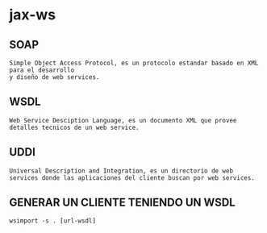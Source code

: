 # jax-ws
## SOAP
    Simple Object Access Protocol, es un protocolo estandar basado en XML para el desarrollo
    y diseño de web services.
## WSDL
    Web Service Desciption Language, es un documento XML que provee detalles tecnicos de un web service.
## UDDI
    Universal Description and Integration, es un directorio de web services donde las aplicaciones del cliente buscan por web services.

## GENERAR UN CLIENTE TENIENDO UN WSDL
    wsimport -s . [url-wsdl]
